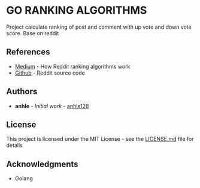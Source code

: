 # GO RANKING ALGORITHMS

Project calculate ranking of post and comment with up vote and down vote score.
Base on reddit

## References

* [Medium](https://medium.com/hacking-and-gonzo/how-reddit-ranking-algorithms-work-ef111e33d0d9) - How Reddit ranking algorithms work
* [Github](https://github.com/reddit-archive/reddit/blob/master/r2/r2/lib/db/_sorts.pyx) - Reddit source code

## Authors

* **anhle** - *Initial work* - [anhle128](https://github.com/anhle128)

## License

This project is licensed under the MIT License - see the [LICENSE.md](LICENSE.md) file for details

## Acknowledgments

* Golang
